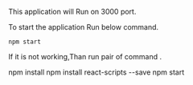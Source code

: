 This application will Run on 3000 port.


To start the application Run below command.

    npm start

If it is not working,Than run pair of command .

npm install
npm install react-scripts --save
npm start
